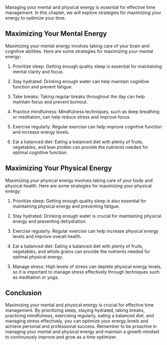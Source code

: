 
Managing your mental and physical energy is essential for effective time management. In this chapter, we will explore strategies for maximizing your energy to optimize your time.

Maximizing Your Mental Energy
-----------------------------

Maximizing your mental energy involves taking care of your brain and cognitive abilities. Here are some strategies for maximizing your mental energy:

1. Prioritize sleep: Getting enough quality sleep is essential for maintaining mental clarity and focus.

2. Stay hydrated: Drinking enough water can help maintain cognitive function and prevent fatigue.

3. Take breaks: Taking regular breaks throughout the day can help maintain focus and prevent burnout.

4. Practice mindfulness: Mindfulness techniques, such as deep breathing or meditation, can help reduce stress and improve focus.

5. Exercise regularly: Regular exercise can help improve cognitive function and increase energy levels.

6. Eat a balanced diet: Eating a balanced diet with plenty of fruits, vegetables, and lean protein can provide the nutrients needed for optimal cognitive function.

Maximizing Your Physical Energy
-------------------------------

Maximizing your physical energy involves taking care of your body and physical health. Here are some strategies for maximizing your physical energy:

1. Prioritize sleep: Getting enough quality sleep is also essential for maintaining physical energy and preventing fatigue.

2. Stay hydrated: Drinking enough water is crucial for maintaining physical energy and preventing dehydration.

3. Exercise regularly: Regular exercise can help increase physical energy levels and improve overall health.

4. Eat a balanced diet: Eating a balanced diet with plenty of fruits, vegetables, and whole grains can provide the nutrients needed for optimal physical energy.

5. Manage stress: High levels of stress can deplete physical energy levels, so it is important to manage stress effectively through techniques such as meditation or yoga.

Conclusion
----------

Maximizing your mental and physical energy is crucial for effective time management. By prioritizing sleep, staying hydrated, taking breaks, practicing mindfulness, exercising regularly, eating a balanced diet, and managing stress effectively, you can optimize your energy levels and achieve personal and professional success. Remember to be proactive in managing your mental and physical energy and maintain a growth mindset to continuously improve and grow as a time optimizer.
